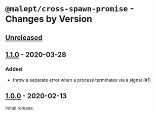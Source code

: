 # `@malept/cross-spawn-promise` - Changes by Version

## [Unreleased]

[unreleased]: https://github.com/malept/cross-spawn-promise/compare/v1.1.0...master

## [1.1.0] - 2020-03-28

[1.1.0]: https://github.com/malept/cross-spawn-promise/compare/v1.0.0...v1.1.0

### Added

- throw a separate error when a process terminates via a signal (#1)

## [1.0.0] - 2020-02-13

[1.0.0]: https://github.com/malept/cross-spawn-promise/releases/tag/v1.0.0

Initial release.
